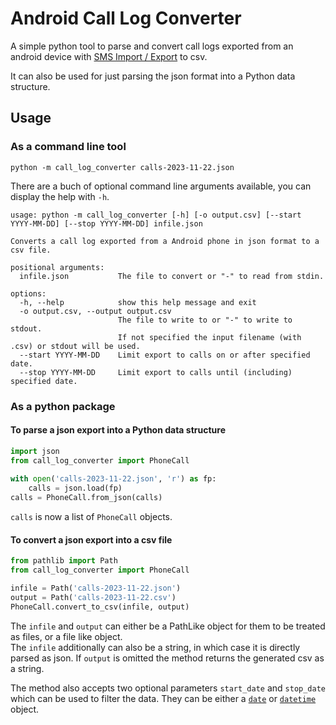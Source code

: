 # Android Call Log Converter

A simple python tool to parse and convert call logs exported from an android device with 
[SMS Import / Export](https://github.com/tmo1/sms-ie) to csv.

It can also be used for just parsing the json format into a Python data structure.

## Usage

### As a command line tool


```shell
python -m call_log_converter calls-2023-11-22.json
```

There are a buch of optional command line arguments available, you can display the help with `-h`.

```
usage: python -m call_log_converter [-h] [-o output.csv] [--start YYYY-MM-DD] [--stop YYYY-MM-DD] infile.json

Converts a call log exported from a Android phone in json format to a csv file.

positional arguments:
  infile.json           The file to convert or "-" to read from stdin.

options:
  -h, --help            show this help message and exit
  -o output.csv, --output output.csv
                        The file to write to or "-" to write to stdout.
                        If not specified the input filename (with .csv) or stdout will be used.
  --start YYYY-MM-DD    Limit export to calls on or after specified date.
  --stop YYYY-MM-DD     Limit export to calls until (including) specified date.

```


### As a python package

#### To parse a json export into a Python data structure

```python
import json
from call_log_converter import PhoneCall
   
with open('calls-2023-11-22.json', 'r') as fp:
    calls = json.load(fp)
calls = PhoneCall.from_json(calls)
```
`calls` is now a list of `PhoneCall` objects.


#### To convert a json export into a csv file

```python
from pathlib import Path
from call_log_converter import PhoneCall

infile = Path('calls-2023-11-22.json')
output = Path('calls-2023-11-22.csv')
PhoneCall.convert_to_csv(infile, output)
```

The `infile` and `output` can either be a PathLike object for them to be treated as files, or a file like object.  
The `infile` additionally can also be a string, in which case it is directly parsed as json.
If `output` is omitted the method returns the generated csv as a string.

The method also accepts two optional parameters `start_date` and `stop_date` which can be used to filter the data.
They can be either a [`date`](https://docs.python.org/3/library/datetime.html#datetime.date)
or [`datetime`](https://docs.python.org/3/library/datetime.html#datetime.datime) object.
